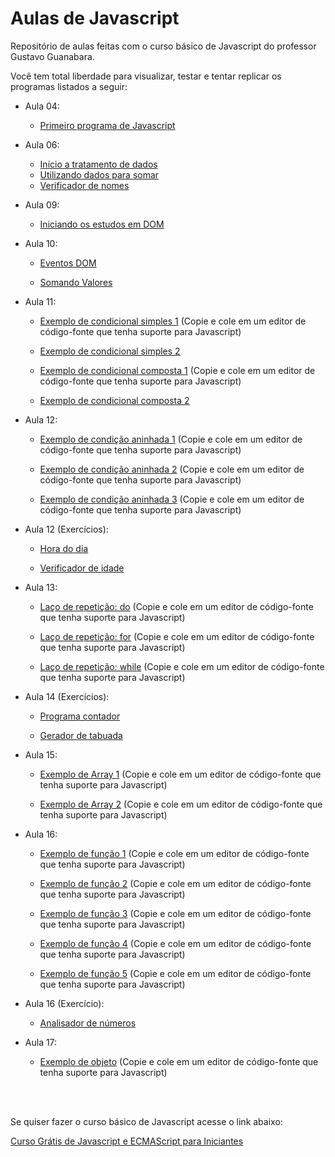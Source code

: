 # Aulas de Javascript

<p>Repositório de aulas feitas com o curso básico de Javascript do professor Gustavo Guanabara.</p>
<p>Você tem total liberdade para visualizar, testar e tentar replicar os programas listados a seguir:</p>

- Aula 04:
  - [Primeiro programa de Javascript](https://lucasluz001.github.io/javascript/aula04/ex001.html)

- Aula 06: 
  - [Início a tratamento de dados](https://lucasluz001.github.io/javascript/aula06/ex002.html)
  - [Utilizando dados para somar](https://lucasluz001.github.io/javascript/aula06/ex003.html)
   - [Verificador de nomes](https://lucasluz001.github.io/javascript/aula06/ex004.html)

- Aula 09:
   - [Iniciando os estudos em DOM](https://lucasluz001.github.io/javascript/aula09/ex005.html)

- Aula 10:
   - [Eventos DOM](https://lucasluz001.github.io/javascript/aula10/ex006.html)

    - [Somando Valores](https://lucasluz001.github.io/javascript/aula10/ex007.html)

- Aula 11:
   - [Exemplo de condicional simples 1](https://github.com/lucasluz001/javascript/blob/main/aula11/ex008.js) (Copie e cole em um editor de código-fonte que tenha suporte para Javascript)

   - [Exemplo de condicional simples 2](https://lucasluz001.github.io/javascript/aula11/ex010.html)

   - [Exemplo de condicional composta 1](https://github.com/lucasluz001/javascript/blob/main/aula11/ex009.js) (Copie e cole em um editor de código-fonte que tenha suporte para Javascript)

   - [Exemplo de condicional composta 2](https://lucasluz001.github.io/javascript/aula11/d011.html)

- Aula 12:
   - [Exemplo de condição aninhada 1](https://github.com/lucasluz001/javascript/blob/main/aula12/ex011.js) (Copie e cole em um editor de código-fonte que tenha suporte para Javascript)

   - [Exemplo de condição aninhada 2](https://github.com/lucasluz001/javascript/blob/main/aula12/ex012.js) (Copie e cole em um editor de código-fonte que tenha suporte para Javascript)

   - [Exemplo de condição aninhada 3](https://github.com/lucasluz001/javascript/blob/main/aula12/ex013.js) (Copie e cole em um editor de código-fonte que tenha suporte para Javascript)

- Aula 12 (Exercícios):
   - [Hora do dia](https://lucasluz001.github.io/javascript/aula12ex/ex014/exercicio.html)

   - [Verificador de idade](https://lucasluz001.github.io/javascript/aula12ex/ex015/exercicio.html)

- Aula 13:
   - [Laço de repetição: do](https://github.com/lucasluz001/javascript/blob/main/aula13/do.js) (Copie e cole em um editor de código-fonte que tenha suporte para Javascript)

   - [Laço de repetição: for](https://github.com/lucasluz001/javascript/blob/main/aula13/for.js) (Copie e cole em um editor de código-fonte que tenha suporte para Javascript)

   - [Laço de repetição: while](https://github.com/lucasluz001/javascript/blob/main/aula13/while.js) (Copie e cole em um editor de código-fonte que tenha suporte para Javascript)

- Aula 14 (Exercícios):
   - [Programa contador](https://lucasluz001.github.io/javascript/aula14ex/ex016/exercicio.html)

   - [Gerador de tabuada](https://lucasluz001.github.io/javascript/aula14ex/ex017/exercicio.html)

- Aula 15:
   - [Exemplo de Array 1](https://github.com/lucasluz001/javascript/blob/main/aula15/ambiente.js) (Copie e cole em um editor de código-fonte que tenha suporte para Javascript)

   - [Exemplo de Array 2](https://github.com/lucasluz001/javascript/blob/main/aula15/vetornatela.js) (Copie e cole em um editor de código-fonte que tenha suporte para Javascript)

- Aula 16:
   - [Exemplo de função 1](https://github.com/lucasluz001/javascript/blob/main/aula16/funcao01.js) (Copie e cole em um editor de código-fonte que tenha suporte para Javascript)
   
   - [Exemplo de função 2](https://github.com/lucasluz001/javascript/blob/main/aula16/funcao02.js) (Copie e cole em um editor de código-fonte que tenha suporte para Javascript)

   - [Exemplo de função 3](https://github.com/lucasluz001/javascript/blob/main/aula16/funcao03.js) (Copie e cole em um editor de código-fonte que tenha suporte para Javascript)

   - [Exemplo de função 4](https://github.com/lucasluz001/javascript/blob/main/aula16/funcao04.js) (Copie e cole em um editor de código-fonte que tenha suporte para Javascript)

   - [Exemplo de função 5](https://github.com/lucasluz001/javascript/blob/main/aula16/funcao05.js) (Copie e cole em um editor de código-fonte que tenha suporte para Javascript)

- Aula 16 (Exercício):
   - [Analisador de números](https://lucasluz001.github.io/javascript/aula16ex/ex018/exercicio.html)

- Aula 17:
   - [Exemplo de objeto](https://github.com/lucasluz001/javascript/blob/main/aula17/objeto.js) (Copie e cole em um editor de código-fonte que tenha suporte para Javascript)
<br>
<br>   
<p>Se quiser fazer o curso básico de Javascript acesse o link abaixo:</p>


[Curso Grátis de Javascript e ECMAScript para Iniciantes](https://www.youtube.com/watch?v=1-w1RfGIov4&list=PLHz_AreHm4dlsK3Nr9GVvXCbpQyHQl1o1)
